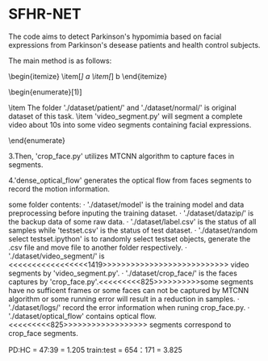# SFHR-NET

The code aims to detect Parkinson's hypomimia based on facial expressions from Parkinson's desease patients and health control subjects.

The main method is as follows:

\begin{itemize}
\item[*] a
\item[*] b
\end{itemize}

\begin{enumerate}[1)]

\item The folder './dataset/patient/' and './dataset/normal/' is original dataset of this task. 
\item 'video_segment.py' will segment a complete video about 10s into some video segments containing facial expressions.

\end{enumerate}


3.Then, 'crop_face.py' utilizes MTCNN algorithm to capture faces in segments.

4.'dense_optical_flow' generates the optical flow from faces segments to record the motion information.

some folder contents:
· './dataset/model' is the training model and data preprocessing before inputing the training dataset.
· './dataset/datazip/' is the backup data of some raw data.
· './dataset/label.csv' is the status of all samples while 'testset.csv' is the status of test dataset.
· './dataset/random select testset.ipython' is to randomly select testset objects, generate the .csv file and move file to another folder respectively.
· './dataset/video_segment/' is <<<<<<<<<<<<<<<<<1419>>>>>>>>>>>>>>>>>>>>>>>>>>> video segments by 'video_segment.py'.
· './dataset/crop_face/' is the faces captures by 'crop_face.py'.<<<<<<<<<825>>>>>>>>>>some segments have no sufficent frames or some faces can not be captured by MTCNN algorithm or some running error will result in a reduction in samples.
· './dataset/logs/' record the error information when runing crop_face.py.
· './dataset/optical_flow' contains optical flow.<<<<<<<<<825>>>>>>>>>>>>>>>>>> segments correspond to crop_face segments.


PD:HC = 47:39 = 1.205
train:test = 654：171 = 3.825
